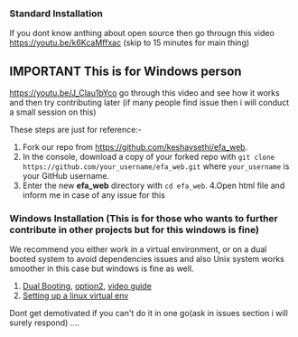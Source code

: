 

### Standard Installation
If you dont know anthing about open source then go througn this video
https://youtu.be/k6KcaMffxac  (skip to 15 minutes for main thing)

## IMPORTANT This is for Windows person 
https://youtu.be/J_Clau1bYco 
go through this video and see how it works and then try contributing later
(if many people find issue then i will conduct a small session on this)

These steps are just for reference:- 
1. Fork our repo from https://github.com/keshavsethi/efa_web.
2. In the console, download a copy of your forked repo with `git clone https://github.com/your_username/efa_web.git` where `your_username` is your GitHub username.
3. Enter the new **efa_web** directory with `cd efa_web`.
4.Open html file and inform me in case of any issue
for this
### Windows Installation (This is for those who wants to further contribute in other projects but for this windows is fine)

We recommend you either work in a virtual environment, or on a dual booted system to avoid dependencies issues and also Unix system works smoother in this case but windows is fine as well. 
1. [Dual Booting](https://www.tecmint.com/install-ubuntu-alongside-with-windows-dual-boot/amp/), [option2](https://askubuntu.com/questions/1031993/how-to-install-ubuntu-18-04-alongside-windows-10), [video guide](https://www.youtube.com/watch?v=qNeJvujdB-0&fbclid=IwAR0APhs89jlNR_ENKbSwrp6TI6P-wxlx-a0My9XBvPNAfwtADZaAXqcKtP4)
2. [Setting up a linux virtual env](https://itsfoss.com/install-linux-in-virtualbox/)


Dont get demotivated if you can't do it in one go(ask in issues section i will  surely respond)
....
